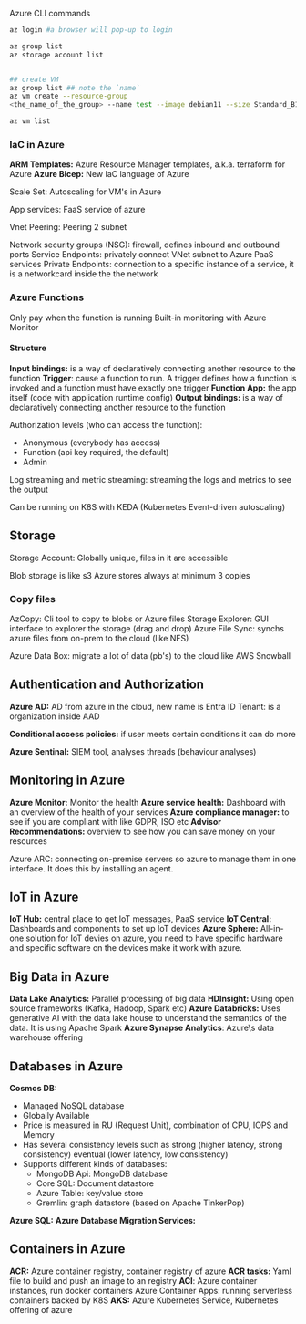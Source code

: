 
Azure CLI commands

```bash
az login #a browser will pop-up to login

az group list
az storage account list


## create VM
az group list ## note the `name`
az vm create --resource-group
<the_name_of_the_group> --name test --image debian11 --size Standard_B1ms --admin-username azureuser --generate-ssh-keys --public-ip-sku Standard

az vm list
```

### IaC in Azure
**ARM Templates:** Azure Resource Manager templates, a.k.a. terraform for Azure
**Azure Bicep:** New IaC language of Azure


Scale Set: Autoscaling for VM's in Azure

App services: FaaS service of azure

Vnet Peering: Peering 2 subnet

Network security groups (NSG): firewall, defines inbound and outbound ports
Service Endpoints: privately connect VNet subnet to Azure PaaS services
Private Endpoints: connection to a specific instance of a service, it is a networkcard inside the the network
### **Azure Functions**

Only pay when the function is running
Built-in monitoring with Azure Monitor
#### Structure
**Input bindings:** is a way of declaratively connecting another resource to the function
**Trigger**: cause a function to run. A trigger defines how a function is invoked and a function must have exactly one trigger
**Function App:** the app itself (code with application runtime config)
**Output bindings:** is a way of declaratively connecting another resource to the function

Authorization levels (who can access the function):
- Anonymous (everybody has access)
- Function (api key required, the default)
- Admin

Log streaming and metric streaming: streaming the logs and metrics to see the output

Can be running on K8S with KEDA (Kubernetes Event-driven autoscaling)
## Storage

Storage Account: Globally unique, files in it are accessible

Blob storage is like s3
Azure stores always at minimum 3 copies

### Copy files
AzCopy: Cli tool to copy to blobs or Azure files
Storage Explorer: GUI interface to explorer the storage (drag and drop)
Azure File Sync: synchs azure files from on-prem to the cloud (like NFS)

Azure Data Box: migrate a lot of data (pb's) to the cloud like AWS Snowball



## Authentication and Authorization

**Azure AD:** AD from azure in the cloud, new name is Entra ID
Tenant: is a organization inside AAD

**Conditional access policies:** if user meets certain conditions it can do more

**Azure Sentinal:** SIEM tool, analyses threads (behaviour analyses)


## Monitoring in Azure
**Azure Monitor:** Monitor the health
**Azure service health:** Dashboard with an overview of the health of your services
**Azure compliance manager:** to see if you are compliant with like GDPR, ISO etc
**Advisor Recommendations:** overview to see how you can save money on your resources


Azure ARC: connecting on-premise servers so azure to manage them in one interface. It does this by installing an agent.

## IoT in Azure
**IoT Hub:** central place to get IoT messages, PaaS service
**IoT Central:** Dashboards and components to set up IoT devices
**Azure Sphere:** All-in-one solution for IoT devies on azure, you need to have specific hardware and specific software on the devices make it work with azure.


## Big Data  in Azure
**Data Lake Analytics:** Parallel processing of big data
**HDInsight:** Using open source frameworks (Kafka, Hadoop, Spark etc)
**Azure Databricks:** Uses generative AI with the data lake house to understand the semantics of the data. It is using Apache Spark
**Azure Synapse Analytics**: Azure\s data warehouse offering


## Databases in Azure
**Cosmos DB:**
- Managed NoSQL database
- Globally Available
- Price is measured in RU (Request Unit), combination of CPU, IOPS and Memory
- Has several consistency levels such as strong (higher latency, strong consistency) eventual (lower latency, low consistency)
- Supports different kinds of databases:
	- MongoDB Api: MongoDB database
	- Core SQL: Document datastore
	- Azure Table: key/value store
	- Gremlin: graph datastore (based on Apache TinkerPop)

**Azure SQL:**
**Azure Database Migration Services:**


## Containers in Azure
**ACR:** Azure container registry, container registry of azure
**ACR tasks:** Yaml file to build and push an image to an registry
**ACI**: Azure container instances, run docker containers
Azure Container Apps: running serverless containers backed by K8S
**AKS:** Azure Kubernetes Service, Kubernetes offering of azure
